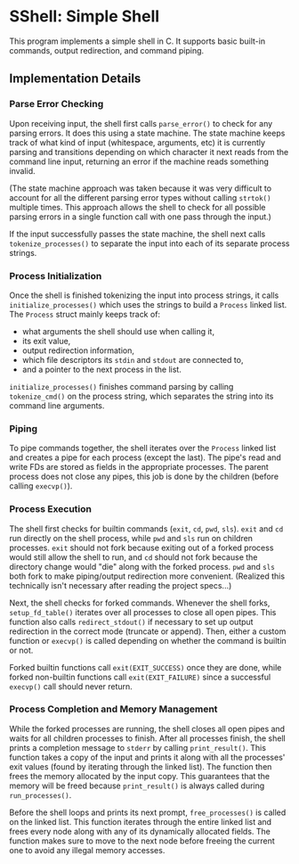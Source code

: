 # SShell: Simple Shell

This program implements a simple shell in C. It supports basic built-in
commands, output redirection, and command piping.

## Implementation Details

### Parse Error Checking
Upon receiving input, the shell first calls `parse_error()` to check for any
parsing errors. It does this using a state machine. The state machine keeps
track of what kind of input (whitespace, arguments, etc) it is currently
parsing and transitions depending on which character it next reads from the
command line input, returning an error if the machine reads something invalid. 

(The state machine approach was taken because it was very difficult to account
for all the different parsing error types without calling `strtok()` multiple
times. This approach allows the shell to check for all possible parsing errors
in a single function call with one pass through the input.)

If the input successfully passes the state machine, the shell next calls
`tokenize_processes()` to separate the input into each of its separate process
strings. 

### Process Initialization
Once the shell is finished tokenizing the input into process strings, it calls
`initialize_processes()` which uses the strings to build a `Process` linked
list. The `Process` struct mainly keeps track of:
* what arguments the shell should use when calling it, 
* its exit value,
* output redirection information,
* which file descriptors its `stdin` and `stdout` are connected to,
* and a pointer to the next process in the list.

`initialize_processes()` finishes command parsing by calling `tokenize_cmd()`
on the process string, which separates the string into its command line
arguments. 


### Piping
To pipe commands together, the shell iterates over the `Process` linked list
and creates a pipe for each process (except the last). The pipe's read and
write FDs are stored as fields in the appropriate processes. The parent process
does not close any pipes, this job is done by the children (before calling
`execvp()`).


### Process Execution
The shell first checks for builtin commands (`exit`, `cd`, `pwd`, `sls`).
`exit` and `cd` run directly on the shell process, while `pwd` and `sls` run on
children processes. `exit` should not fork because exiting out of a forked
process would still allow the shell to run, and `cd` should not fork because
the directory change would "die" along with the forked process. `pwd` and `sls`
both fork to make piping/output redirection more convenient. (Realized this
technically isn't necessary after reading the project specs...) 

Next, the shell checks for forked commands. Whenever the shell forks,
`setup_fd_table()` iterates over all processes to close all open pipes. This
function also calls `redirect_stdout()` if necessary to set up output
redirection in the correct mode (truncate or append). Then, either a custom
function or `execvp()` is called depending on whether the command is builtin or
not. 

Forked builtin functions call `exit(EXIT_SUCCESS)` once they are done, while
forked non-builtin functions call `exit(EXIT_FAILURE)` since a successful
`execvp()` call should never return.

### Process Completion and Memory Management
While the forked processes are running, the shell closes all open pipes and
waits for all children processes to finish. After all processes finish, the
shell prints a completion message to `stderr` by calling `print_result()`. This
function takes a copy of the input and prints it along with all the processes'
exit values (found by iterating through the linked list). The function then
frees the memory allocated by the input copy. This guarantees that the memory
will be freed because `print_result()` is always called during
`run_processes()`.

Before the shell loops and prints its next prompt, `free_processes()` is called
on the linked list. This function iterates through the entire linked list and
frees every node along with any of its dynamically allocated fields. The
function makes sure to move to the next node before freeing the current one to
avoid any illegal memory accesses.


